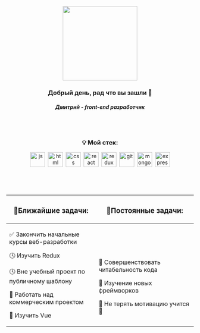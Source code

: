 <div id="header" align="center">
  <img src="https://media.tenor.com/YUzRkMOL-3EAAAAM/programming-computer-frog.gif" width="200"/>
</div>
<div id="header" align="center">

### Добрый день, рад что вы зашли 👋
##### Дмитрий - front-end разработчик

</div>

## &nbsp;
<div id="stack" align="center">
    
### 💡 Мой стек:

<img src="https://cdn.jsdelivr.net/gh/devicons/devicon/icons/javascript/javascript-original.svg" title="js" width="40" height="40"/>&nbsp;
<img src="https://cdn.jsdelivr.net/gh/devicons/devicon/icons/html5/html5-original.svg" title="html" width="40" height="40"/>&nbsp;
<img src="https://cdn.jsdelivr.net/gh/devicons/devicon/icons/css3/css3-original.svg" title="css" width="40" height="40"/>&nbsp;
<img src="https://cdn.jsdelivr.net/gh/devicons/devicon/icons/react/react-original.svg" title="react" width="40" height="40"/>&nbsp;
<img src="https://cdn.jsdelivr.net/gh/devicons/devicon/icons/redux/redux-original.svg" title="redux" width="40" height="40"/>&nbsp;
<img src="https://cdn.jsdelivr.net/gh/devicons/devicon/icons/git/git-plain.svg" title="git" width="40" height="40"/>&nbsp;
<img src="https://cdn.jsdelivr.net/gh/devicons/devicon/icons/mongodb/mongodb-plain.svg" title="mongoDB" width="40" height="40"/>&nbsp;
<img src="https://cdn.jsdelivr.net/gh/devicons/devicon/icons/express/express-original.svg" title="express" width="40" height="40"/>

## &nbsp;
<table>
  <thead>
    <tr>
      <th width="500px"><h3>📑Ближайшие задачи:</h3></th>
      <th width="500px"><h3>📄Постоянные задачи:</h3></th>
    </tr>
  </thead>
  <tbody>
  <tr width="600px">
      <td>

<p>✅ Закончить начальные курсы веб-разработки</p>
<p>🕓 Изучить Redux</p>
<p>🕓 Вне учебный проект по публичному шаблону</p>
<p>🔘 Работать над коммерческим проектом</p>
<p>🔘 Изучить Vue</p>

</td>
<td>

###### &nbsp;
<p>🔗 Совершенствовать читабельность кода</p>
<p>🔗 Изучение новых фреймворков</p>
<p>🔗 Не терять мотивацию учится 💪</p>

</td>
</tr>

  </tbody>
</table>
